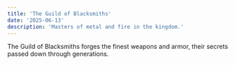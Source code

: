 ```yaml
---
title: 'The Guild of Blacksmiths'
date: '2025-06-13'
description: 'Masters of metal and fire in the kingdom.'
---
```


The Guild of Blacksmiths forges the finest weapons and armor, their secrets passed down through generations.
